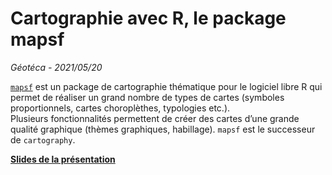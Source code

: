 # Cartographie avec R, le package mapsf 
*Géotéca - 2021/05/20*  


[`mapsf`](https://riatelab.github.io/mapsf/) est un package de cartographie thématique pour le logiciel libre R qui permet de réaliser un grand nombre de types de cartes (symboles proportionnels, cartes choroplèthes, typologies etc.).   
Plusieurs fonctionnalités permettent de créer des cartes d’une grande qualité graphique (thèmes graphiques, habillage). `mapsf` est le successeur de `cartography`.

[**Slides de la présentation**](https://rcarto.gitpages.huma-num.fr/geoteca_mapsf/)



